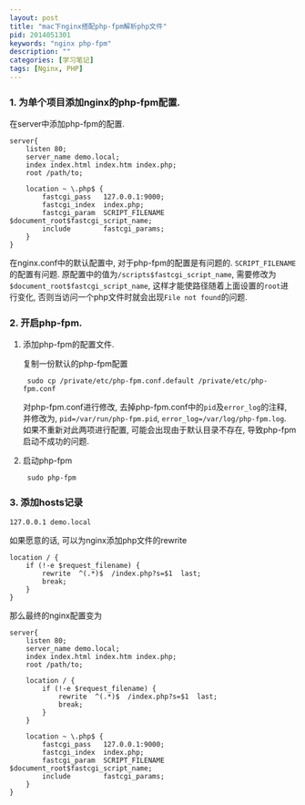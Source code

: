 ```yaml
---
layout: post
title: "mac下nginx搭配php-fpm解析php文件"
pid: 2014051301
keywords: "nginx php-fpm"
description: ""
categories: [学习笔记]
tags: [Nginx, PHP]
---
```


### 1. 为单个项目添加nginx的php-fpm配置.

在server中添加php-fpm的配置.

    server{
        listen 80;
        server_name demo.local;
        index index.html index.htm index.php;
        root /path/to;

        location ~ \.php$ {
            fastcgi_pass   127.0.0.1:9000;
            fastcgi_index  index.php;
            fastcgi_param  SCRIPT_FILENAME  $document_root$fastcgi_script_name;
            include        fastcgi_params;
        }
    }

在nginx.conf中的默认配置中, 对于php-fpm的配置是有问题的. `SCRIPT_FILENAME`的配置有问题. 原配置中的值为`/scripts$fastcgi_script_name`, 需要修改为`$document_root$fastcgi_script_name`, 这样才能使路径随着上面设置的`root`进行变化, 否则当访问一个php文件时就会出现`File not found`的问题.

### 2. 开启php-fpm.

1. 添加php-fpm的配置文件.

    复制一份默认的php-fpm配置

        sudo cp /private/etc/php-fpm.conf.default /private/etc/php-fpm.conf

    对php-fpm.conf进行修改, 去掉php-fpm.conf中的`pid`及`error_log`的注释, 并修改为, `pid=/var/run/php-fpm.pid`, `error_log=/var/log/php-fpm.log`. 如果不重新对此两项进行配置, 可能会出现由于默认目录不存在, 导致php-fpm启动不成功的问题.

2. 启动php-fpm

        sudo php-fpm

### 3. 添加hosts记录

    127.0.0.1 demo.local

如果愿意的话, 可以为nginx添加php文件的rewrite

    location / {
        if (!-e $request_filename) {
            rewrite  ^(.*)$  /index.php?s=$1  last;
            break;
        }
    }

那么最终的nginx配置变为

    server{
        listen 80;
        server_name demo.local;
        index index.html index.htm index.php;
        root /path/to;

        location / {
            if (!-e $request_filename) {
                rewrite  ^(.*)$  /index.php?s=$1  last;
                break;
            }
        }

        location ~ \.php$ {
            fastcgi_pass   127.0.0.1:9000;
            fastcgi_index  index.php;
            fastcgi_param  SCRIPT_FILENAME  $document_root$fastcgi_script_name;
            include        fastcgi_params;
        }
    }
